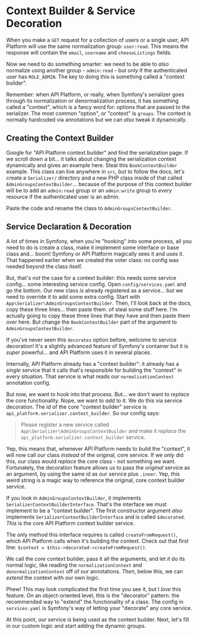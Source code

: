 # Context Builder & Service Decoration

When you make a `GET` request for a collection of users or a single user, API Platform
will use the same normalization group: `user:read`. This means the response will
contain the `email`, `username` and `cheeseListings` fields.

Now we need to do something smarter: we need to be able to *also* normalize using
another group - `admin:read` - but *only* if the authenticated user has `ROLE_ADMIN`.
The key to doing this is something called a "context builder".

Remember: when API Platform, or really, when Symfony's serializer goes through its
normalization or denormalization process, it has something called a "context",
which is a fancy word for: options that are passed to the serializer. The most
common "option", or "context" is `groups`. The context is normally hardcoded
via annotations but we can *also* tweak it dynamically.

## Creating the Context Builder

Google for "API Platform context builder" and find the serialization page. If we
scroll down a bit... it talks about changing the serialization context dynamically
and gives an example here. Steal this `BookContextBuilder` example. This class
can live anywhere in `src`, but to follow the docs, let's create a `Serializer/`
directory and a new PHP class inside of that called `AdminGroupsContextBuilder`...
because of the purpose of this context builder will be to add an `admin:read`
group or an `admin:write` group to *every* resource if the authenticated user
is an admin.

Paste the code and rename the class to `AdminGroupsContextBuilder`.

## Service Declaration & Decoration

A lot of times in Symfony, when you're "hooking" into some process, all you need
to do is create a class, make it implement some interface or base class and... boom!
Symfony or API Platform magically sees it and uses it. That happened earlier when
we created the voter class: no config was needed beyond the class itself.

But, that's *not* the case for a context builder: this needs some service config...
some interesting service config. Open `config/services.yaml` and go the bottom.
Our new class *is* already registered as a service... but we need to override it
to add some extra config. Start with `App\Serializer\AdminGroupsContextBuilder`.
Then, I'll look back at the docs, copy these three lines... then paste them.
of steal some stuff here. I'm actually going to copy these three lines that they have
and then paste them over here. But change the `BookContextBuilder` part of the
argument to `AdminGroupsContextBuilder`.

If you've never seen this `decorates` option before, welcome to service decoration!
It's a slightly advanced feature of Symfony's container but it is *super* powerful...
and API Platform uses it in several places.

Internally, API Platform already has a "context builder": it already has a *single*
service that it calls that's responsible for building the "context" in every situation.
That service is what reads our `normalizationContext` annotation config.

But now, *we* want to hook into that process. But... we don't want to *replace*
the core functionality. Nope, we want to *add* to it. We do this via service
decoration. The *id* of the core "context builder" service is
`api_platform.serializer.context_builder`. So our config says:

> Please register a new service called `App\Serializer\AdminGroupsContextBuilder`
> and make it *replace* the `api_platform.serializer.context_builder` service.

Yep, this means that, whenever API Platform needs to build the "context", it will
now call *our* class *instead* of the original, core service. If we *only* did
this, our class would *replace* the core class - not something we want. Fortunately,
the decoration feature allows us to pass the *original* service as an argument,
by using the same id as our service plus `.inner`. Yep, this weird string is a
magic way to reference the original, core context builder service.

If you look in `AdminGroupsContextBuilder`, it implements `SerializerContextBuilderInterface`.
That's the interface we must implement to be a "context builder". The first
constructor argument *also* implements `SerializerContextBuilderInterface` and
is called `$decorated`. *This* is the core API Platform context builder service.

The only method this interface requires is called `createFromRequest()`, which
API Platform calls when it's building the context. Check out that first line:
`$context = $this->decorated->createFromRequest()`.

We call the *core* context builder, pass it all the arguments, and let *it* do
its normal logic, like reading the `normalizationContext` and `denormalizationContext`
off of our annotations. *Then*, below this, we can *extend* the context with our
own logic.

Phew! This may look complicated the first time you see it, but I *love* this feature.
On an object-oriented level, this is the "decorator" pattern: the recommended way
to "extend" the functionality of a class. The config in `services.yaml` is Symfony's
way of letting your "decorate" any core service.

At this point, *our* service *is* being used as the context builder. Next, let's
fill in our custom logic and start adding the dynamic groups.
